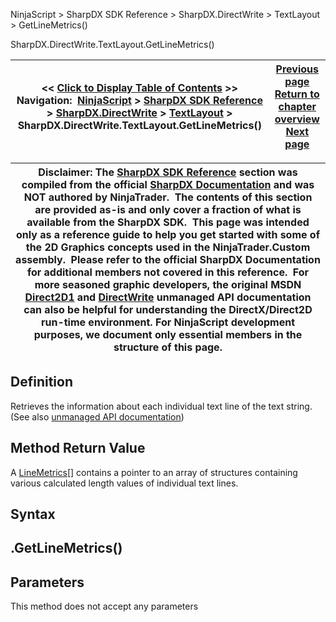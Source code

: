 ﻿
NinjaScript > SharpDX SDK Reference > SharpDX.DirectWrite > TextLayout > GetLineMetrics()

SharpDX.DirectWrite.TextLayout.GetLineMetrics()

| << [Click to Display Table of Contents](sharpdx_directwrite_textlayout_getlinemetrics.md) >> **Navigation:**     [NinjaScript](ninjascript.md) > [SharpDX SDK Reference](sharpdx_sdk_reference.md) > [SharpDX.DirectWrite](sharpdx_directwrite.md) > [TextLayout](sharpdx_directwrite_textlayout.md) > SharpDX.DirectWrite.TextLayout.GetLineMetrics() | [Previous page](sharpdx_directwrite_textlayout.md) [Return to chapter overview](sharpdx_directwrite_textlayout.md) [Next page](sharpdx_directwrite_textlayout_maxheight.md) |
| --- | --- |

| Disclaimer: The [SharpDX SDK Reference](sharpdx_sdk_reference.md) section was compiled from the official [SharpDX Documentation](http://sharpdx.org/) and was NOT authored by NinjaTrader.  The contents of this section are provided as-is and only cover a fraction of what is available from the SharpDX SDK.  This page was intended only as a reference guide to help you get started with some of the 2D Graphics concepts used in the NinjaTrader.Custom assembly.  Please refer to the official SharpDX Documentation for additional members not covered in this reference.  For more seasoned graphic developers, the original MSDN [Direct2D1](https://msdn.microsoft.com/en-us/library/windows/desktop/dd370990.aspx) and [DirectWrite](https://msdn.microsoft.com/en-us/library/windows/desktop/dd368038.aspx) unmanaged API documentation can also be helpful for understanding the DirectX/Direct2D run-time environment. For NinjaScript development purposes, we document only essential members in the structure of this page. |
| --- |

## Definition
Retrieves the information about each individual text line of the text string. 
(See also [unmanaged API documentation](https://msdn.microsoft.com/en-us/library/dd316763(v=vs.85).aspx))
 
## Method Return Value
A [LineMetrics](sharpdx_directwrite_linemetrics.md)[] contains a pointer to an array of structures containing various calculated length values of individual text lines.
 
## Syntax
## <TextLayout>.GetLineMetrics()
## 
## Parameters
This method does not accept any parameters
